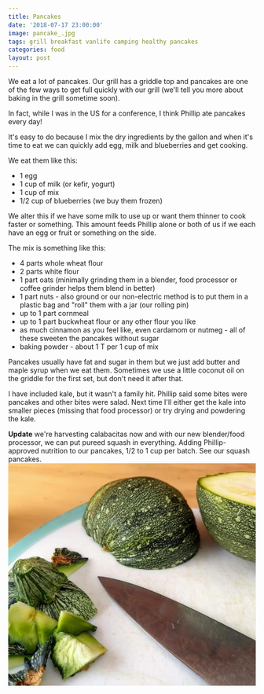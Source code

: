 ```yaml
---
title: Pancakes
date: '2018-07-17 23:00:00'
image: pancake_.jpg
tags: grill breakfast vanlife camping healthy pancakes
categories: food
layout: post
---
```


We eat a lot of pancakes. Our grill has a griddle top and pancakes are one of the few ways to get full quickly with our grill (we'll tell you more about baking in the grill sometime soon).

In fact, while I was in the US for a conference, I think Phillip ate pancakes every day!

It's easy to do because I mix the dry ingredients by the gallon and when it's time to eat we can quickly add egg, milk and blueberries and get cooking.

We eat them like this:

* 1 egg
* 1 cup of milk (or kefir, yogurt)
* 1 cup of mix
* 1/2 cup of blueberries (we buy them frozen)

We alter this if we have some milk to use up or want them thinner to cook faster or something. This amount feeds Phillip alone or both of us if we each have an egg or fruit or something on the side.

The mix is something like this:
* 4 parts whole wheat flour
* 2 parts white flour
* 1 part oats (minimally grinding them in a blender, food processor or coffee grinder helps them blend in better)
* 1 part nuts - also ground or our non-electric method is to put them in a plastic bag and "roll" them with a jar (our rolling pin)
* up to 1 part cornmeal
* up to 1 part buckwheat flour or any other flour you like
* as much cinnamon as you feel like, even cardamom or nutmeg - all of these sweeten the pancakes without sugar
* baking powder - about 1 T per 1 cup of mix

Pancakes usually have fat and sugar in them but we just add butter and maple syrup when we eat them. Sometimes we use a little coconut oil on the griddle for the first set, but don't need it after that.

I have included kale, but it wasn't a family hit. Phillip said some bites were pancakes and other bites were salad. Next time I'll either get the kale into smaller pieces (missing that food processor) or try drying and powdering the kale.

**Update** we're harvesting calabacitas now and with our new blender/food processor, we can put pureed squash in everything. Adding Phillip-approved nutrition to our pancakes, 1/2 to 1 cup per batch. See our squash pancakes.
[![](/images/calabacitas_.jpg)](/images/calabacitas.jpg)